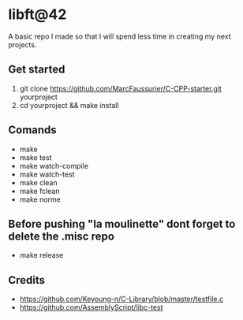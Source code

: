 # libft@42

A basic repo I made so that I will spend less time in creating my next projects.

## Get started

1) git clone https://github.com/MarcFaussurier/C-CPP-starter.git yourproject
2) cd yourproject && make install

## Comands

- make
- make test 
- make watch-compile 
- make watch-test 
- make clean
- make fclean
- make norme

## Before pushing "la moulinette" dont forget to delete the .misc repo
- make release

## Credits
- https://github.com/Keyoung-n/C-Library/blob/master/testfile.c
- https://github.com/AssemblyScript/libc-test
